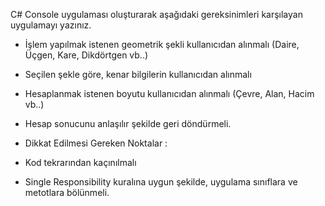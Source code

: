C# Console uygulaması oluşturarak aşağıdaki gereksinimleri karşılayan uygulamayı yazınız.

* İşlem yapılmak istenen geometrik şekli kullanıcıdan alınmalı (Daire, Üçgen, Kare, Dikdörtgen vb..)
* Seçilen şekle göre, kenar bilgilerin kullanıcıdan alınmalı
* Hesaplanmak istenen boyutu kullanıcıdan alınmalı (Çevre, Alan, Hacim vb..)
* Hesap sonucunu anlaşılır şekilde geri döndürmeli.
* Dikkat Edilmesi Gereken Noktalar :

* Kod tekrarından kaçınılmalı
* Single Responsibility kuralına uygun şekilde, uygulama sınıflara ve metotlara bölünmeli.
